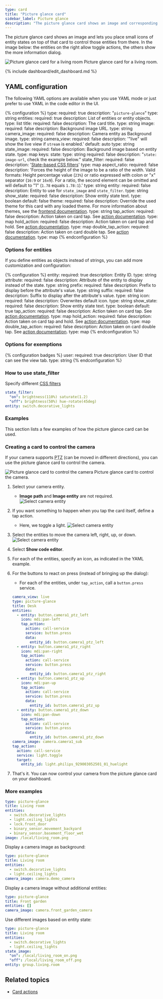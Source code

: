 ```yaml
---
type: card
title: "Picture glance card"
sidebar_label: Picture glance
description: "The picture glance card shows an image and corresponding entity states as an icon. The entities on the right side allow toggle actions, others show the more information dialog."
---
```


The picture glance card shows an image and lets you place small icons of entity states on top of that card to control those entities from there. In the image below: the entities on the right allow toggle actions, the others show the more information dialog.

<p class='img'>
  <img src='/images/dashboards/picture_glance.gif' alt='Picture glance card for a living room'>
  Picture glance card for a living room.
</p>

{% include dashboard/edit_dashboard.md %}

## YAML configuration

The following YAML options are available when you use YAML mode or just prefer to use YAML in the code editor in the UI.

{% configuration %}
type:
  required: true
  description: "`picture-glance`"
  type: string
entities:
  required: true
  description: List of entities or entity objects.
  type: list
title:
  required: false
  description: The card title.
  type: string
image:
  required: false
  description: Background image URL.
  type: string
camera_image:
  required: false
  description: Camera entity as Background image.
  type: string
camera_view:
  required: false
  description: '"live" will show the live view if `stream` is enabled.'
  default: auto
  type: string
state_image:
  required: false
  description: Background image based on entity state.
  type: map
  keys:
    state:
      type: string
      required: false
      description: "`state: image-url`, check the example below."
state_filter:
  required: false
  description: '[State-based CSS filters](#how-to-use-state_filter)'
  type: map
aspect_ratio:
  required: false
  description: 'Forces the height of the image to be a ratio of the width. Valid formats: Height percentage value (`23%`) or ratio expressed with colon or "x" separator (`16:9` or `16x9`). For a ratio, the second element can be omitted and will default to "1" (`1.78` equals `1.78:1`).'
  type: string
entity:
  required: false
  description: Entity to use for `state_image` and `state_filter`.
  type: string
show_state:
  required: false
  description: Show entity state text.
  type: boolean
  default: false
theme:
  required: false
  description: Override the used theme for this card with any loaded theme. For more information about themes, see the [frontend documentation](/integrations/frontend/).
  type: string
tap_action:
  required: false
  description: Action taken on card tap. See [action documentation](/dashboards/actions/#tap-action).
  type: map
hold_action:
  required: false
  description: Action taken on card tap and hold. See [action documentation](/dashboards/actions/#hold-action).
  type: map
double_tap_action:
  required: false
  description: Action taken on card double tap. See [action documentation](/dashboards/actions/).
  type: map
{% endconfiguration %}

### Options for entities

If you define entities as objects instead of strings, you can add more customization and configuration:

{% configuration %}
entity:
  required: true
  description: Entity ID.
  type: string
attribute:
  required: false
  description: Attribute of the entity to display instead of the state.
  type: string
prefix:
  required: false
  description: Prefix to display before the attribute's value.
  type: string
suffix:
  required: false
  description: Suffix to display after the attribute's value.
  type: string
icon:
  required: false
  description: Overwrites default icon.
  type: string
show_state:
  required: false
  description: Show entity state text.
  type: boolean
  default: true
tap_action:
  required: false
  description: Action taken on card tap. See [action documentation](/dashboards/actions/#tap-action).
  type: map
hold_action:
  required: false
  description: Action taken on card tap and hold. See [action documentation](/dashboards/actions/#hold-action).
  type: map
double_tap_action:
  required: false
  description: Action taken on card double tap. See [action documentation](/dashboards/actions/#double-tap-action).
  type: map
{% endconfiguration %}

### Options for exemptions

{% configuration badges %}
user:
  required: true
  description: User ID that can see the view tab.
  type: string
{% endconfiguration %}

### How to use state_filter

Specify different [CSS filters](https://developer.mozilla.org/en-US/docs/Web/CSS/filter)

```yaml
state_filter:
  "on": brightness(110%) saturate(1.2)
  "off": brightness(50%) hue-rotate(45deg)
entity: switch.decorative_lights
```

### Examples

This section lists a few examples of how the picture glance card can be used.

### Creating a card to control the camera

If your camera supports <abbr title="pan, tilt, and zoom">PTZ</abbr> (can be moved in different directions), you can use the picture glance card to control the camera.

<p class='img'>
  <img src='/images/dashboards/picture_glance_camera_control.gif' alt='Picture glance card to control the camera'>
  Picture glance card to control the camera.
</p>

1. Select your camera entity.
    - **Image path** and **Image entity** are not required.
    ![Select camera entity](/images/dashboards/picture_glance_card_select_camera_entity.png)
2. If you want something to happen when you tap the card itself, define a tap action.
   - Here, we toggle a light.
   ![Select camera entity](/images/dashboards/picture_glance_card_define_tap_action.png)
3. Select the entities to move the camera left, right, up, or down.
   ![Select camera entity](/images/dashboards/picture_glance_card_select_camera_arrows.png)
4. Select **Show code editor**.
5. For each of the entities, specify an icon, as indicated in the YAML example.
6. For the buttons to react on press (instead of bringing up the dialog):
   - For each of the entities, under `tap_action`, call a `button.press` service.

    ```yaml
    camera_view: live
    type: picture-glance
    title: Desk
    entities:
      - entity: button.camera1_ptz_left
        icon: mdi:pan-left
        tap_action:
          action: call-service
          service: button.press
          data:
            entity_id: button.camera1_ptz_left
      - entity: button.camera1_ptz_right
        icon: mdi:pan-right
        tap_action:
          action: call-service
          service: button.press
          data:
            entity_id: button.camera1_ptz_right
      - entity: button.camera1_ptz_up
        icon: mdi:pan-up
        tap_action:
          action: call-service
          service: button.press
          data:
            entity_id: button.camera1_ptz_up
      - entity: button.camera1_ptz_down
        icon: mdi:pan-down
        tap_action:
          action: call-service
          service: button.press
          data:
            entity_id: button.camera1_ptz_down
    camera_image: camera.camera1_sub
    tap_action:
      action: call-service
      service: light.toggle
      target:
        entity_id: light.philips_929003052501_01_huelight
    ```
7. That's it. You can now control your camera from the picture glance card on your dashboard.

### More examples

```yaml
type: picture-glance
title: Living room
entities:
  - switch.decorative_lights
  - light.ceiling_lights
  - lock.front_door
  - binary_sensor.movement_backyard
  - binary_sensor.basement_floor_wet
image: /local/living_room.png
```

Display a camera image as background:

```yaml
type: picture-glance
title: Living room
entities:
  - switch.decorative_lights
  - light.ceiling_lights
camera_image: camera.demo_camera
```

Display a camera image without additional entities:

```yaml
type: picture-glance
title: Front garden
entities: []
camera_image: camera.front_garden_camera
```

Use different images based on entity state:

```yaml
type: picture-glance
title: Living room
entities:
  - switch.decorative_lights
  - light.ceiling_lights
state_image:
  "on": /local/living_room_on.png
  "off": /local/living_room_off.png
entity: group.living.room
```

## Related topics

- [Card actions](/dashboards/actions/)